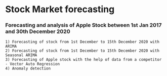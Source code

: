 # Stock Market forecasting

### Forecasting and analysis of Apple Stock between 1st Jan 2017 and 30th December 2020
```  
1) Forecasting of stock from 1st December to 15th December 2020 with ARIMA
2) Forecasting of stock from 1st December to 15th December 2020 with Seasonal ARIMA
3) Forecasting of Apple stock with the help of data from a competitor - Vector Auto Regression
4) Anomaly detection 

```
